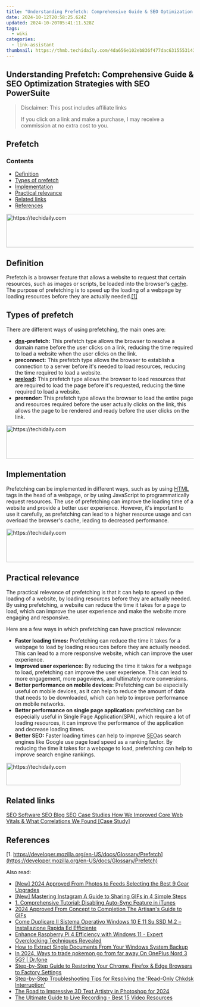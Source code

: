 ```yaml
---
title: "Understanding Prefetch: Comprehensive Guide & SEO Optimization Strategies with SEO PowerSuite"
date: 2024-10-12T20:58:25.624Z
updated: 2024-10-20T05:41:11.528Z
tags:
  - wiki
categories:
  - link-assistant
thumbnail: https://thmb.techidaily.com/4da656e102eb836f477dac6315553143e22711c5810091f927c907ee973d4983.jpg
---
```


## Understanding Prefetch: Comprehensive Guide & SEO Optimization Strategies with SEO PowerSuite

>  Disclaimer: This post includes affiliate links
>
>  If you click on a link and make a purchase, I may receive a commission at no extra cost to you.
>

## Prefetch

### Contents

* [Definition](https://tools.techidaily.com/link-assistant/products/)
* [Types of prefetch](https://tools.techidaily.com/link-assistant/products/)
* [Implementation](https://tools.techidaily.com/link-assistant/products/)
* [Practical relevance](https://tools.techidaily.com/link-assistant/products/)
* [Related links](https://tools.techidaily.com/link-assistant/products/)
* [References](https://tools.techidaily.com/link-assistant/products/)

<!-- affiliate ads begin -->
<a href="https://electronicx.pxf.io/c/5597632/1166360/14483" target="_top" id="1166360">
  <img src="//a.impactradius-go.com/display-ad/14483-1166360" border="0" alt="https://techidaily.com" width="728" height="90"/>
</a>
<img height="0" width="0" src="https://electronicx.pxf.io/i/5597632/1166360/14483" style="position:absolute;visibility:hidden;" border="0" />
<!-- affiliate ads end -->

## Definition

Prefetch is a browser feature that allows a website to request that certain resources, such as images or scripts, be loaded into the browser's [cache](https://tools.techidaily.com/link-assistant/products/). The purpose of prefetching is to speed up the loading of a webpage by loading resources before they are actually needed.[\[1\]](https://tools.techidaily.com/link-assistant/products/)

## Types of prefetch

There are different ways of using prefetching, the main ones are:

* **[dns](https://tools.techidaily.com/link-assistant/products/)\-prefetch:** This prefetch type allows the browser to resolve a domain name before the user clicks on a link, reducing the time required to load a website when the user clicks on the link.
* **preconnect:** This prefetch type allows the browser to establish a connection to a server before it's needed to load resources, reducing the time required to load a website.
* **[preload](https://tools.techidaily.com/link-assistant/products/):** This prefetch type allows the browser to load resources that are required to load the page before it's requested, reducing the time required to load a website.
* **prerender:** This prefetch type allows the browser to load the entire page and resources required before the user actually clicks on the link, this allows the page to be rendered and ready before the user clicks on the link.

<!-- affiliate ads begin -->
<a href="https://appsumo.8odi.net/c/5597632/2123734/7443" target="_top" id="2123734">
  <img src="//a.impactradius-go.com/display-ad/7443-2123734" border="0" alt="https://techidaily.com" width="728" height="90"/>
</a>
<img height="0" width="0" src="https://appsumo.8odi.net/i/5597632/2123734/7443" style="position:absolute;visibility:hidden;" border="0" />
<!-- affiliate ads end -->

## Implementation

Prefetching can be implemented in different ways, such as by using [HTML](https://tools.techidaily.com/link-assistant/products/) tags in the head of a webpage, or by using JavaScript to programmatically request resources. The use of prefetching can improve the loading time of a website and provide a better user experience. However, it's important to use it carefully, as prefetching can lead to a higher resource usage and can overload the browser's cache, leading to decreased performance.

<!-- affiliate ads begin -->
<a href="https://appsumo.8odi.net/c/5597632/2112007/7443" target="_top" id="2112007">
  <img src="//a.impactradius-go.com/display-ad/7443-2112007" border="0" alt="https://techidaily.com" width="728" height="90"/>
</a>
<img height="0" width="0" src="https://appsumo.8odi.net/i/5597632/2112007/7443" style="position:absolute;visibility:hidden;" border="0" />
<!-- affiliate ads end -->

## Practical relevance

The practical relevance of prefetching is that it can help to speed up the loading of a website, by loading resources before they are actually needed. By using prefetching, a website can reduce the time it takes for a page to load, which can improve the user experience and make the website more engaging and responsive.

Here are a few ways in which prefetching can have practical relevance:

* **Faster loading times:** Prefetching can reduce the time it takes for a webpage to load by loading resources before they are actually needed. This can lead to a more responsive website, which can improve the user experience.
* **Improved user experience:** By reducing the time it takes for a webpage to load, prefetching can improve the user experience. This can lead to more engagement, more pageviews, and ultimately more conversions.
* **Better performance on mobile devices:** Prefetching can be especially useful on mobile devices, as it can help to reduce the amount of data that needs to be downloaded, which can help to improve performance on mobile networks.
* **Better performance on single page application:** prefetching can be especially useful in Single Page Application(SPA), which require a lot of loading resources, it can improve the performance of the application and decrease loading times.
* **Better SEO:** Faster loading times can help to improve [SEO](https://tools.techidaily.com/link-assistant/products/)as search engines like Google use page load speed as a ranking factor. By reducing the time it takes for a webpage to load, prefetching can help to improve search engine rankings.

<!-- affiliate ads begin -->
<a href="https://bluettius.sjv.io/c/5597632/2139114/17108" target="_top" id="2139114">
  <img src="//a.impactradius-go.com/display-ad/17108-2139114" border="0" alt="https://techidaily.com" width="468" height="60"/>
</a>
<img height="0" width="0" src="https://bluettius.sjv.io/i/5597632/2139114/17108" style="position:absolute;visibility:hidden;" border="0" />
<!-- affiliate ads end -->

## Related links

[SEO Software SEO Blog SEO Case Studies How We Improved Core Web Vitals & What Correlations We Found \[Case Study\]](https://tools.techidaily.com/link-assistant/products/)

## References

[1. https://developer.mozilla.org/en-US/docs/Glossary/Prefetch](https://developer.mozilla.org/en-US/docs/Glossary/Prefetch)

<ins class="adsbygoogle"
     style="display:block"
     data-ad-format="autorelaxed"
     data-ad-client="ca-pub-7571918770474297"
     data-ad-slot="1223367746"></ins>

<ins class="adsbygoogle"
     style="display:block"
     data-ad-client="ca-pub-7571918770474297"
     data-ad-slot="8358498916"
     data-ad-format="auto"
     data-full-width-responsive="true"></ins>

<span class="atpl-alsoreadstyle">Also read:</span>
<div><ul>
<li><a href="https://eaxpv-info.techidaily.com/new-2024-approved-from-photos-to-feeds-selecting-the-best-9-gear-upgrades/"><u>[New] 2024 Approved From Photos to Feeds Selecting the Best 9 Gear Upgrades</u></a></li>
<li><a href="https://instagram-videos.techidaily.com/new-mastering-instagram-a-guide-to-sharing-gifs-in-4-simple-steps/"><u>[New] Mastering Instagram A Guide to Sharing GIFs in 4 Simple Steps</u></a></li>
<li><a href="https://win-deluxe.techidaily.com/1-comprehensive-tutorial-disabling-auto-sync-feature-in-itunes/"><u>1. Comprehensive Tutorial: Disabling Auto-Sync Feature in iTunes</u></a></li>
<li><a href="https://article-files.techidaily.com/2024-approved-from-concept-to-completion-the-artisans-guide-to-gifs/"><u>2024 Approved From Concept to Completion The Artisan's Guide to GIFs</u></a></li>
<li><a href="https://win-deluxe.techidaily.com/come-duplicare-il-sistema-operativo-windows-10-e-11-su-ssd-m2-installazione-rapida-ed-efficiente/"><u>Come Duplicare Il Sistema Operativo Windows 10 E 11 Su SSD M.2 – Installazione Rapida Ed Efficiente</u></a></li>
<li><a href="https://hardware-help.techidaily.com/enhance-raspberry-pi-4-efficiency-with-windows-11-expert-overclocking-techniques-revealed/"><u>Enhance Raspberry Pi 4 Efficiency with Windows 11 - Expert Overclocking Techniques Revealed</u></a></li>
<li><a href="https://win-deluxe.techidaily.com/how-to-extract-single-documents-from-your-windows-system-backup/"><u>How to Extract Single Documents From Your Windows System Backup</u></a></li>
<li><a href="https://android-pokemon-go.techidaily.com/in-2024-ways-to-trade-pokemon-go-from-far-away-on-oneplus-nord-3-5g-drfone-by-drfone-virtual-android/"><u>In 2024, Ways to trade pokemon go from far away On OnePlus Nord 3 5G? | Dr.fone</u></a></li>
<li><a href="https://win-deluxe.techidaily.com/step-by-step-guide-to-restoring-your-chrome-firefox-and-edge-browsers-to-factory-settings/"><u>Step-by-Step Guide to Restoring Your Chrome, Firefox & Edge Browsers to Factory Settings</u></a></li>
<li><a href="https://win-deluxe.techidaily.com/step-by-step-troubleshooting-tips-for-resolving-the-read-only-chkdsk-interruption/"><u>Step-by-Step Troubleshooting Tips for Resolving the 'Read-Only Chkdsk Interruption'</u></a></li>
<li><a href="https://some-approaches.techidaily.com/the-road-to-impressive-3d-text-artistry-in-photoshop-for-2024/"><u>The Road to Impressive 3D Text Artistry in Photoshop for 2024</u></a></li>
<li><a href="https://youtube-clips.techidaily.com/the-ultimate-guide-to-live-recording-best-15-video-resources/"><u>The Ultimate Guide to Live Recording - Best 15 Video Resources</u></a></li>
</ul></div>

